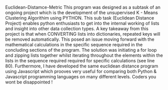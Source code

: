 Euclidean-Distamce-Metric
This program was designed as a subtask of an ongoing project which is the development of the unsupervised K - Means Clustering Algorithim using PYTHON.
This sub task (Euclidean Distance Project) enables python enthusiasts to get into the internal working of lists and insight into other data collection types.
A key takeaway from this project is that when CONVERTING lists into dictionaries, repeated keys will be removed automatically. This posed an issue moving forward with the mathematical calculations in the specific sequence required in the concluding sections of the program. The solution was initiating a for loop and zipping lists together whilst iterating throughout the elements within the lists in the sequence required required for specific calculations (see line 80).
Furthermore, I have developed the same euclidean distance program using Javascript which prooves very useful for comparing both Python & Javascript programming languages on many different levels.
Coders you wont be disappointed !
